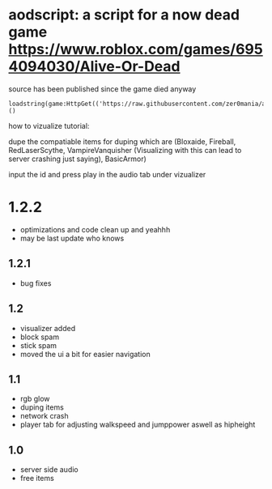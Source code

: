 # aodscript: a script for a now dead game https://www.roblox.com/games/6954094030/Alive-Or-Dead

source has been published since the game died anyway

```
loadstring(game:HttpGet(('https://raw.githubusercontent.com/zer0mania/aodscript/master/aodgui.lua'),true))()
```

how to vizualize tutorial:

dupe the compatiable items for duping which are (Bloxaide, Fireball, RedLaserScythe, VampireVanquisher (Visualizing with this can lead to server crashing just saying), BasicArmor)

input the id and press play in the audio tab under vizualizer

# 1.2.2

- optimizations and code clean up and yeahhh
- may be last update who knows

## 1.2.1

- bug fixes

## 1.2 

- visualizer added
- block spam
- stick spam
- moved the ui a bit for easier navigation

## 1.1

- rgb glow
- duping items
- network crash
- player tab for adjusting walkspeed and jumppower aswell as hipheight

## 1.0
- server side audio
- free items
